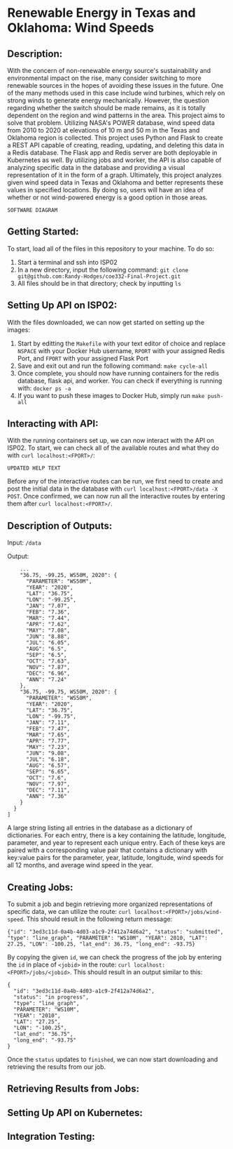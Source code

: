 # Renewable Energy in Texas and Oklahoma: Wind Speeds

## Description:
With the concern of non-renewable energy source's sustainability and environmental impact on the rise, many consider switching to more renewable sources in the hopes of avoiding these issues in the future. One of the many methods used in this case include wind turbines, which rely on strong winds to generate energy mechanically. However, the question regarding whether the switch should be made remains, as it is totally dependent on the region and wind patterns in the area. This project aims to solve that problem. Utilizing NASA's POWER database, wind speed data from 2010 to 2020 at elevations of 10 m and 50 m in the Texas and Oklahoma region is collected. This project uses Python and Flask to create a REST API capable of creating, reading, updating, and deleting this data in a Redis database. The Flask app and Redis server are both deployable in Kubernetes as well. By utilizing jobs and worker, the API is also capable of analyzing specific data in the database and providing a visual representation of it in the form of a graph. Ultimately, this project analyzes given wind speed data in Texas and Oklahoma and better represents these values in specified locations. By doing so, users will have an idea of whether or not wind-powered energy is a good option in those areas.

```
SOFTWARE DIAGRAM
```

## Getting Started:
To start, load all of the files in this repository to your machine. To do so:
1. Start a terminal and ssh into ISP02
2. In a new directory, input the following command: `git clone git@github.com:Randy-Hodges/coe332-Final-Project.git`
3. All files should be in that directory; check by inputting `ls`

## Setting Up API on ISP02:
With the files downloaded, we can now get started on setting up the images:
1. Start by editting the `Makefile` with your text editor of choice and replace `NSPACE` with your Docker Hub username, `RPORT` with your assigned Redis Port, and `FPORT` with your assigned Flask Port
2. Save and exit out and run the following command: `make cycle-all`
3. Once complete, you should now have running containers for the redis database, flask api, and worker. You can check if everything is running with: `docker ps -a`
4. If you want to push these images to Docker Hub, simply run `make push-all`

## Interacting with API:
With the running containers set up, we can now interact with the API on ISP02. To start, we can check all of the available routes and what they do with `curl localhost:<FPORT>/`:
```
UPDATED HELP TEXT
```
Before any of the interactive routes can be run, we first need to create and post the initial data in the database with `curl localhost:<FPORT>/data -X POST`. Once confirmed, we can now run all the interactive routes by entering them after `curl localhost:<FPORT>/`.

## Description of Outputs:
Input: `/data`

Output:
```
    ...
    "36.75, -99.25, WS50M, 2020": {
      "PARAMETER": "WS50M",
      "YEAR": "2020",
      "LAT": "36.75",
      "LON": "-99.25",
      "JAN": "7.07",
      "FEB": "7.36",
      "MAR": "7.44",
      "APR": "7.62",
      "MAY": "7.08",
      "JUN": "8.88",
      "JUL": "6.05",
      "AUG": "6.5",
      "SEP": "6.5",
      "OCT": "7.63",
      "NOV": "7.87",
      "DEC": "6.96",
      "ANN": "7.24"
    },
    "36.75, -99.75, WS50M, 2020": {
      "PARAMETER": "WS50M",
      "YEAR": "2020",
      "LAT": "36.75",
      "LON": "-99.75",
      "JAN": "7.11",
      "FEB": "7.47",
      "MAR": "7.65",
      "APR": "7.77",
      "MAY": "7.23",
      "JUN": "9.08",
      "JUL": "6.18",
      "AUG": "6.57",
      "SEP": "6.65",
      "OCT": "7.6",
      "NOV": "7.97",
      "DEC": "7.11",
      "ANN": "7.36"
    }
  }
]
```
A large string listing all entries in the database as a dictionary of dictionaries. 
For each entry, there is a key containing the latitude, longitude, parameter, and year to represent each unique entry. Each of these keys are paired with a corresponding value pair that contains a dictionary with key:value pairs for the parameter, year, latitude, longitude, wind speeds for all 12 months, and average wind speed in the year.

## Creating Jobs:
To submit a job and begin retrieving more organized representations of specific data, we can utilize the route: `curl localhost:<FPORT>/jobs/wind-speed`. This should result in the following return message:
```
{"id": "3ed3c11d-0a4b-4d03-a1c9-2f412a74d6a2", "status": "submitted", "type": "line_graph", "PARAMETER": "WS10M", "YEAR": 2010, "LAT": 27.25, "LON": -100.25, "lat_end": 36.75, "long_end": -93.75}
```

By copying the given `id`, we can check the progress of the job by entering the `id` in place of `<jobid>` in the route: `curl localhost:<FPORT>/jobs/<jobid>`. This should result in an output similar to this:
```
{
  "id": "3ed3c11d-0a4b-4d03-a1c9-2f412a74d6a2",
  "status": "in progress",
  "type": "line_graph",
  "PARAMETER": "WS10M",
  "YEAR": "2010",
  "LAT": "27.25",
  "LON": "-100.25",
  "lat_end": "36.75",
  "long_end": "-93.75"
}
```

Once the `status` updates to `finished`, we can now start downloading and retrieving the results from our job.
## Retrieving Results from Jobs:

## Setting Up API on Kubernetes:
## Integration Testing:

